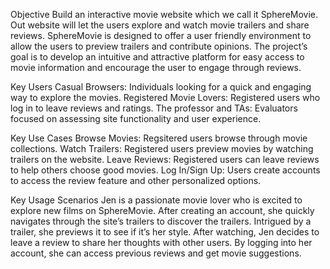 Objective
Build an interactive movie website which we call it SphereMovie. Out website will let the users explore and watch movie trailers and share reviews. SphereMovie is designed to offer a user friendly environment to allow the users to preview trailers and contribute opinions. The project’s goal is to develop an intuitive and attractive platform for easy access to movie information and encourage the user to engage through reviews.

Key Users
Casual Browsers: Individuals looking for a quick and engaging way to explore the movies.
Registered Movie Lovers: Registered users who log in to leave reviews and ratings.
The professor and TAs: Evaluators focused on assessing site functionality and user experience.

Key Use Cases
Browse Movies: Regsitered users browse through movie collections.
Watch Trailers: Registered users preview movies by watching trailers on the website.
Leave Reviews: Registered users can leave reviews to help others choose good movies.
Log In/Sign Up: Users create accounts to access the review feature and other personalized options.

Key Usage Scenarios
Jen is a passionate movie lover who is excited to explore new films on SphereMovie. After creating an account, she quickly navigates through the site’s trailers to discover the trailers. Intrigued by a trailer, she previews it to see if it’s her style. After watching, Jen decides to leave a review to share her thoughts with other users. By logging into her account, she can access previous reviews and get movie suggestions.
